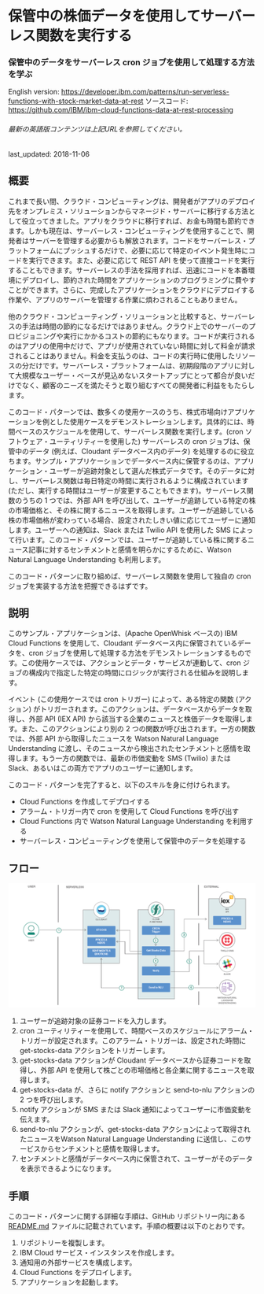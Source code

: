 # 保管中の株価データを使用してサーバーレス関数を実行する

### 保管中のデータをサーバーレス cron ジョブを使用して処理する方法を学ぶ

English version: https://developer.ibm.com/patterns/run-serverless-functions-with-stock-market-data-at-rest
ソースコード: https://github.com/IBM/ibm-cloud-functions-data-at-rest-processing

###### 最新の英語版コンテンツは上記URLを参照してください。
last_updated: 2018-11-06

 
## 概要

これまで長い間、クラウド・コンピューティングは、開発者がアプリのデプロイ先をオンプレミス・ソリューションからマネージド・サーバーに移行する方法として役立ってきました。アプリをクラウドに移行すれば、お金も時間も節約できます。しかも現在は、サーバーレス・コンピューティングを使用することで、開発者はサーバーを管理する必要からも解放されます。コードをサーバーレス・プラットフォームにプッシュするだけで、必要に応じて特定のイベント発生時にコードを実行できます。また、必要に応じて REST API を使って直接コードを実行することもできます。サーバーレスの手法を採用すれば、迅速にコードを本番環境にデプロイし、節約された時間をアプリケーションのプログラミングに費やすことができます。さらに、完成したアプリケーションをクラウドにデプロイする作業や、アプリのサーバーを管理する作業に煩わされることもありません。

他のクラウド・コンピューティング・ソリューションと比較すると、サーバーレスの手法は時間の節約になるだけではありません。クラウド上でのサーバーのプロビジョニングや実行にかかるコストの節約にもなります。コードが実行されるのはアプリの使用中だけで、アプリが使用されていない時間に対して料金が請求されることはありません。料金を支払うのは、コードの実行時に使用したリソースの分だけです。サーバーレス・プラットフォームは、初期段階のアプリに対して大規模なユーザー・ベースが見込めないスタートアップにとって都合が良いだけでなく、顧客のニーズを満たそうと取り組むすべての開発者に利益をもたらします。

このコード・パターンでは、数多くの使用ケースのうち、株式市場向けアプリケーションを例とした使用ケースをデモンストレーションします。具体的には、時間ベースのスケジュールを使用して、サーバーレス関数を実行します。(cron ソフトウェア・ユーティリティーを使用した) サーバーレスの cron ジョブは、保管中のデータ (例えば、Cloudant データベース内のデータ) を処理するのに役立ちます。サンプル・アプリケーションでデータベース内に保管するのは、アプリケーション・ユーザーが追跡対象として選んだ株式データです。そのデータに対し、サーバーレス関数は毎日特定の時間に実行されるように構成されています (ただし、実行する時間はユーザーが変更することもできます)。サーバーレス関数のうちの 1 つでは、外部 API を呼び出して、ユーザーが追跡している特定の株の市場価格と、その株に関するニュースを取得します。ユーザーが追跡している株の市場価格が変わっている場合、設定されたしきい値に応じてユーザーに通知します。ユーザーへの通知は、Slack または Twilio API を使用した SMS によって行います。このコード・パターンでは、ユーザーが追跡している株に関するニュース記事に対するセンチメントと感情を明らかにするために、Watson Natural Language Understanding も利用します。

このコード・パターンに取り組めば、サーバーレス関数を使用して独自の cron ジョブを実装する方法を把握できるはずです。

## 説明

このサンプル・アプリケーションは、(Apache OpenWhisk ベースの) IBM Cloud Functions を使用して、Cloudant データベース内に保管されているデータを、cron ジョブを使用して処理する方法をデモンストレーションするものです。この使用ケースでは、アクションとデータ・サービスが連動して、cron ジョブの構成内で指定した特定の時間にロジックが実行される仕組みを説明します。

イベント (この使用ケースでは cron トリガー) によって、ある特定の関数 (アクション) がトリガーされます。このアクションは、データベースからデータを取得し、外部 API (IEX API) から該当する企業のニュースと株価データを取得します。また、このアクションにより別の 2 つの関数が呼び出されます。一方の関数では、外部 API から取得したニュースを Watson Natural Language Understanding に渡し、そのニュースから検出されたセンチメントと感情を取得します。もう一方の関数では、最新の市価変動を SMS (Twilio) または Slack、あるいはこの両方でアプリのユーザーに通知します。

このコード・パターンを完了すると、以下のスキルを身に付けられます。

* Cloud Functions を作成してデプロイする
* アラーム・トリガー内で cron を使用して Cloud Functions を呼び出す
* Cloud Functions 内で Watson Natural Language Understanding を利用する
* サーバーレス・コンピューティングを使用して保管中のデータを処理する

## フロー

![フロー](./images/stock-market-data_arch.png)

1. ユーザーが追跡対象の証券コードを入力します。
2. cron ユーティリティーを使用して、時間ベースのスケジュールにアラーム・トリガーが設定されます。このアラーム・トリガーは、設定された時間に get-stocks-data アクションをトリガーします。
3. get-stocks-data アクションが Cloudant データベースから証券コードを取得し、外部 API を使用して株ごとの市場価格と各企業に関するニュースを取得します。
4. get-stocks-data が、さらに notify アクションと send-to-nlu アクションの 2 つを呼び出します。
5. notify アクションが SMS または Slack 通知によってユーザーに市価変動を伝えます。
6. send-to-nlu アクションが、get-stocks-data アクションによって取得されたニュースをWatson Natural Language Understanding に送信し、このサービスからセンチメントと感情を取得します。
7. センチメントと感情がデータベース内に保管されて、ユーザーがそのデータを表示できるようになります。

## 手順

このコード・パターンに関する詳細な手順は、GitHub リポジトリー内にある [README.md](https://github.com/IBM/ibm-cloud-functions-data-at-rest-processing/blob/master/README.md) ファイルに記載されています。手順の概要は以下のとおりです。

1. リポジトリーを複製します。
2. IBM Cloud サービス・インスタンスを作成します。
3. 通知用の外部サービスを構成します。
4. Cloud Functions をデプロイします。
5. アプリケーションを起動します。
